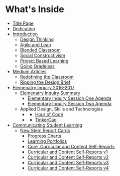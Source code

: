 # What's Inside

* [Title Page](000-title-page.md)
* [Dedication](000-dedication.md)
* [Introduction](README.md)
  * [Design Thinking](dt/design-thinking.md)
  * [Agile and Lean](pm/agile-lean.md)
  * [Blended Classroom](para/blended-classroom.md)
  * [Social Constructivism](para/constructivism.md)
  * [Project Based Learning](pbl/pbl.md)
  * [Going Gradeless](csl/going-gradeless.md)
* [Medium Articles](medium.md)
  * [Redefining the Classroom](00-9-week00.md)
  * [Ripping the Design Brief](01-5-week01.md)
* [Elemenatry Inquiry 2016-2017](elem/inq-2016-2017.md)
  * [Elemenatry Inquiry Summary](elem/2016-2017-elementary-inquiry.md)
    * [Elementary Inquiry Session One Agenda](elem/session-one-agenda.md)
    * [Elementary Inquiry Session Two Agenda](elem/session-two-agenda.md)
  * Applied Design, Skills and Technologies
    * []()
       * [Hour of Code](elem/hour-of-code.md)
    * []()
       * [TinkerCad](elem/tinkercad.md)
* [Communicating Student Learning](csl/csl.md)
  * [New Stem Report Cards](csl/new-stem-reports.md)
    * [Progress Charts](csl/new-stem/progress-charts.md)
    * [Learning Portfolios](csl/new-stem/learning-portfolios.md)
    * [Core, Curricular and Content Self-Reports](csl/new-stem/self-reports.md)
    * [Curricular and Content Self-Reports v1](csl/new-stem/v1.md)
    * [Curricular and Content Self-Reports v2](csl/new-stem/v2.md)
    * [Curricular and Content Self-Reports v3](csl/new-stem/v3.md)
    * [Curricular and Content Self-Reports v4](csl/new-stem/v4.md)


